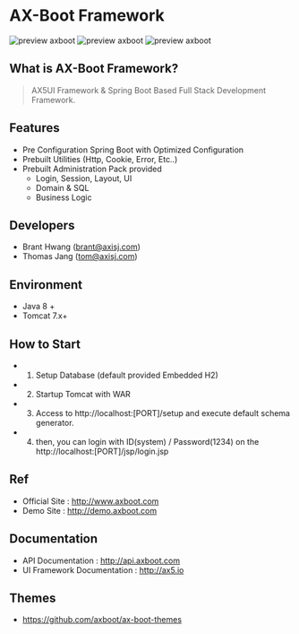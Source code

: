 # AX-Boot Framework

![preview axboot](https://github.com/axboot/ax-boot-themes/raw/master/assets/arongi-1.png)
![preview axboot](https://github.com/axboot/ax-boot-themes/raw/master/assets/cocker-2.png)
![preview axboot](https://github.com/axboot/ax-boot-themes/raw/master/assets/doberman-3.png)

## What is AX-Boot Framework?
>AX5UI Framework & Spring Boot Based Full Stack Development Framework.

## Features
- Pre Configuration Spring Boot with Optimized Configuration
- Prebuilt Utilities (Http, Cookie, Error, Etc..)
- Prebuilt Administration Pack provided
    - Login, Session, Layout, UI
    - Domain & SQL
    - Business Logic

## Developers
- Brant Hwang (brant@axisj.com)
- Thomas Jang (tom@axisj.com)

## Environment
- Java 8 +
- Tomcat 7.x+

## How to Start
- 1) Setup Database (default provided Embedded H2)
- 2) Startup Tomcat with WAR
- 3) Access to http://localhost:[PORT]/setup and execute default schema generator.
- 4) then, you can login with ID(system) / Password(1234) on the http://localhost:[PORT]/jsp/login.jsp

## Ref
- Official Site : http://www.axboot.com
- Demo Site : http://demo.axboot.com

## Documentation
- API Documentation : http://api.axboot.com
- UI Framework Documentation : http://ax5.io

## Themes
 - https://github.com/axboot/ax-boot-themes
